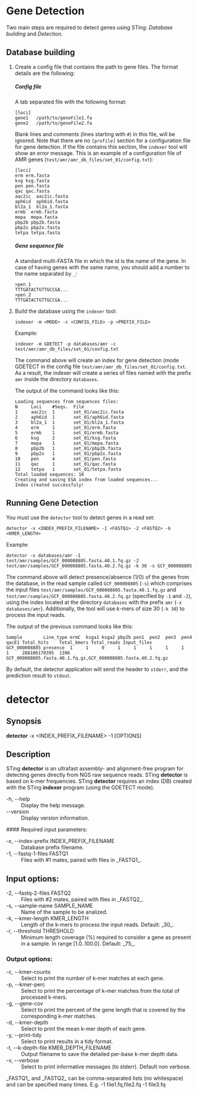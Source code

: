 # Gene Detection

Two main steps are required to detect genes using STing: *Database building* and *Detection*.

## Database building

1. Create a config file that contains the path to gene files. The format details are the following:

    ##### Config file
    A tab separated file with the following format:
    
    ```
    [loci]
    gene1   /path/to/geneFile1.fa
    gene2   /path/to/geneFile2.fa
    ```
    
    Blank lines and comments (lines starting with ```#```) in this file, will be ignored.
    Note that there are no ```[profile]``` section for a configuration file for gene detection. If the file contains this section, the ```indexer``` tool will show an error message.
    This is an example of a configuration file of AMR genes (```test/amr/amr_db_files/set_01/config.txt```):
    
    ```
    [loci]
    erm erm.fasta
    ksg ksg.fasta
    pen pen.fasta
    qac qac.fasta
    aac2ic  aac2ic.fasta
    aph6id  aph6id.fasta
    bl2a_1  bl2a_1.fasta
    ermb  ermb.fasta
    mepa  mepa.fasta
    pbp2b pbp2b.fasta
    pbp2x pbp2x.fasta
    tetpa tetpa.fasta
    ```
    
    ##### Gene sequence file
    
    A standard multi-FASTA file in which the id is the name of the gene. In case of having genes with the same name, you should add a number to the name separated by ```_```:
    
    ```
    >pen_1  
    TTTGATACTGTTGCCGA...  
    >pen_2  
    TTTGATACTGTTGCCGA...  
    ```
    
2. Build the database using the ```indexer``` tool:

    ```
    indexer -m <MODE> -c <CONFIG_FILE> -p <PREFIX_FILE>
    ```
    
    Example:
    
    ```
    indexer -m GDETECT -p databases/amr -c test/amr/amr_db_files/set_01/config.txt
    ```
    
    The command above will create an index for gene detection (mode GDETECT in the config file ```test/amr/amr_db_files/set_01/config.txt```. As a result, the indexer will create a series of files named with the prefix ```amr``` inside the directory ```databases```.
    
    The output of the command looks like this:
    
    ```
    Loading sequences from sequences files:
    N     Loci    #Seqs.  File
    1     aac2ic  1       set_01/aac2ic.fasta
    2     aph6id  1       set_01/aph6id.fasta
    3     bl2a_1  1       set_01/bl2a_1.fasta
    4     erm     1       set_01/erm.fasta
    5     ermb    1       set_01/ermb.fasta
    6     ksg     2       set_01/ksg.fasta
    7     mepa    1       set_01/mepa.fasta
    8     pbp2b   1       set_01/pbp2b.fasta
    9     pbp2x   1       set_01/pbp2x.fasta
    10    pen     4       set_01/pen.fasta
    11    qac     1       set_01/qac.fasta
    12    tetpa   1       set_01/tetpa.fasta
    Total loaded sequences: 16
    Creating and saving ESA index from loaded sequences...
    Index created successfuly!
    ```
    
## Running Gene Detection

You must use the ```detector``` tool to detect genes in a read set:

```
detector -x <INDEX_PREFIX_FILENAME> -1 <FASTQ1> -2 <FASTQ2> -k <KMER_LENGTH>
```

Example:

```
detector -x databases/amr -1 test/amr/samples/GCF_000008805.fasta.40.1.fq.gz -2 test/amr/samples/GCF_000008805.fasta.40.2.fq.gz -k 30 -s GCF_000008805
```

The command above will detect presence/absence (1/0) of the genes from the database, in the read sample called ```GCF_000008805``` (```-s```) which comprises the input files ```test/amr/samples/GCF_000008805.fasta.40.1.fq.gz``` and ```test/amr/samples/GCF_000008805.fasta.40.2.fq.gz``` (specified by ```-1``` and ```-2```), using the index located at the directory ```databases``` with the prefix ```amr``` (```-x databases/amr```). Additionally, the tool will use *k*-mers of size 30 (```-k 30```) to process the input reads.

The output of the previous command looks like this:

```
Sample        Line_type ermC  ksga1 ksga2 pbp2b pen1  pen2  pen3  pen4  qacE1 Total_hits    Total_kmers Total_reads Input_files 
GCF_000008805 presence  1     1     0     1     1     1     1     1     1     288106170395  1396        GCF_000008805.fasta.40.1.fq.gz,GCF_000008805.fasta.40.2.fq.gz
```

By default, the detector application will send the header to ```stderr```, and the prediction result to ```stdout```. 

# detector

## Synopsis
**detector** -x <INDEX_PREFIX_FILENAME> -1 <FASTQ1> [OPTIONS]  

## Description
STing **detector** is an ultrafast assembly- and alignment-free program for detecting genes directly from NGS raw sequence reads. STing **detector** is based on k-mer frequencies. STing **detector** requires an index (DB) created with the STing **indexer** program (using the GDETECT mode).
<dl>
  <dt>-h, --help</dt>
    <dd>Display the help message.</dd>
  <dt>--version</dt>
    <dd>Display version information.</dd>
</dl>
#### Required input parameters:
<dl>
  <dt>-x, --index-prefix INDEX_PREFIX_FILENAME</dt>
    <dd>Database prefix filename.</dd>
  <dt>-1, --fastq-1-files FASTQ1</dt>
    <dd>Files with #1 mates, paired with files in _FASTQ1_.</dd>
</dl>

## Input options:
<dl>
  <dt>-2, --fastq-2-files FASTQ2</dt>
    <dd>Files with #2 mates, paired with files in _FASTQ2_.</dd>
  <dt>-s, --sample-name SAMPLE_NAME</dt>
    <dd>Name of the sample to be analized.</dd>
  <dt>-k, --kmer-length KMER_LENGTH</dt>
    <dd>Length of the k-mers to process the input reads. Default: _30_.</dd>
  <dt>-r, --threshold THRESHOLD</dt>
    <dd>Minimum length coverage (%) required to consider a gene as present in a sample. In range [1.0..100.0]. Default: _75_.</dd>
</dl>

### Output options:

<dl>
  <dt>-c, --kmer-counts</dt>
    <dd>Select to print the number of k-mer matches at each gene.</dd>
  <dt>-p, --kmer-perc</dt>
    <dd>Select to print the percentage of k-mer matches from the total of processed k-mers.</dd>
  <dt>-g, --gene-cov</dt>
    <dd>Select to print the percent of the gene length that is covered by the corresponding k-mer matches.</dd>
  <dt>-d, --kmer-depth</dt>
    <dd>Select to print the mean k-mer depth of each gene.</dd>
  <dt>-y, --print-tidy</dt>
    <dd>Select to print results in a tidy format.</dd>
  <dt>-t, --k-depth-file KMER_DEPTH_FILENAME</dt>
    <dd>Output filename to save the detailed per-base k-mer depth data.</dd>
  <dt>-v, --verbose</dt>
    <dd>Select to print informative messages (to stderr). Default non verbose.</dd>
</dl>
_FASTQ1_ and _FASTQ2_ can be comma-separated lists (no whitespace) and can be specified many times. E.g. -1 file1.fq,file2.fq -1 file3.fq

